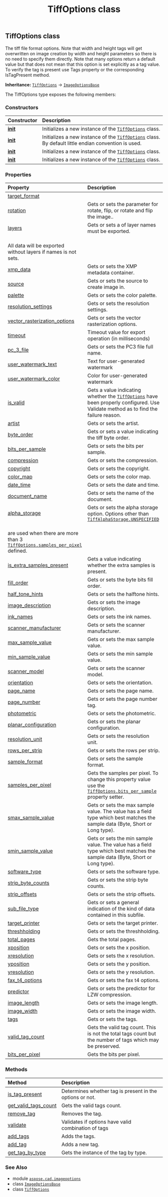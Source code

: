 ﻿---
title: TiffOptions class
second_title: Aspose.CAD for Python via .NET API References
description: 
type: docs
weight: 280
url: /aspose.cad.imageoptions/tiffoptions/
is_root: false
---

## TiffOptions class

The tiff file format options.
Note that width and height tags will get overwritten on image creation by width and height parameters so there is no need to specify them directly.
Note that many options return a default value but that does not mean that this option is set explicitly as a tag value. To verify the tag is present use Tags property or the corresponding IsTagPresent method.



**Inheritance:** [`TiffOptions`](/cad/python-net/aspose.cad.imageoptions/tiffoptions) → 
[`ImageOptionsBase`](/cad/python-net/aspose.cad/imageoptionsbase)



The TiffOptions type exposes the following members:

### Constructors
| Constructor | Description |
| :- | :- |
| [__init__](/cad/python-net/aspose.cad.imageoptions/tiffoptions/__init__/#aspose.cad.fileformats.tiff.enums.TiffExpectedFormat-aspose.cad.fileformats.tiff.enums.TiffByteOrder) | Initializes a new instance of the [`TiffOptions`](/cad/python-net/aspose.cad.imageoptions/tiffoptions) class. |
| [__init__](/cad/python-net/aspose.cad.imageoptions/tiffoptions/__init__/#aspose.cad.fileformats.tiff.enums.TiffExpectedFormat) | Initializes a new instance of the [`TiffOptions`](/cad/python-net/aspose.cad.imageoptions/tiffoptions) class. By default little endian convention is used. |
| [__init__](/cad/python-net/aspose.cad.imageoptions/tiffoptions/__init__/#aspose.cad.imageoptions.TiffOptions) | Initializes a new instance of the [`TiffOptions`](/cad/python-net/aspose.cad.imageoptions/tiffoptions) class. |
| [__init__](/cad/python-net/aspose.cad.imageoptions/tiffoptions/__init__/#list) | Initializes a new instance of the [`TiffOptions`](/cad/python-net/aspose.cad.imageoptions/tiffoptions) class. |


### Properties
| Property | Description |
| :- | :- |
| [target_format](/cad/python-net/aspose.cad.imageoptions/tiffoptions/target_format) |  |
| [rotation](/cad/python-net/aspose.cad.imageoptions/tiffoptions/rotation) | Gets or sets the parameter for rotate, flip, or rotate and flip the image.. |
| [layers](/cad/python-net/aspose.cad.imageoptions/tiffoptions/layers) | Gets or sets a of layer names must be exported.<br/>All data will be exported without layers if names is not sets. |
| [xmp_data](/cad/python-net/aspose.cad.imageoptions/tiffoptions/xmp_data) | Gets or sets the XMP metadata container. |
| [source](/cad/python-net/aspose.cad.imageoptions/tiffoptions/source) | Gets or sets the source to create image in. |
| [palette](/cad/python-net/aspose.cad.imageoptions/tiffoptions/palette) | Gets or sets the color palette. |
| [resolution_settings](/cad/python-net/aspose.cad.imageoptions/tiffoptions/resolution_settings) | Gets or sets the resolution settings. |
| [vector_rasterization_options](/cad/python-net/aspose.cad.imageoptions/tiffoptions/vector_rasterization_options) | Gets or sets the vector rasterization options. |
| [timeout](/cad/python-net/aspose.cad.imageoptions/tiffoptions/timeout) | Timeout value for export operation (in milliseconds) |
| [pc_3_file](/cad/python-net/aspose.cad.imageoptions/tiffoptions/pc_3_file) | Gets or sets the PC3 file full name. |
| [user_watermark_text](/cad/python-net/aspose.cad.imageoptions/tiffoptions/user_watermark_text) | Text for user-generated watermark |
| [user_watermark_color](/cad/python-net/aspose.cad.imageoptions/tiffoptions/user_watermark_color) | Color for user-generated watermark |
| [is_valid](/cad/python-net/aspose.cad.imageoptions/tiffoptions/is_valid) | Gets a value indicating whether the [`TiffOptions`](/cad/python-net/aspose.cad.imageoptions/tiffoptions) have been properly configured. Use Validate method as to find the failure reason. |
| [artist](/cad/python-net/aspose.cad.imageoptions/tiffoptions/artist) | Gets or sets the artist. |
| [byte_order](/cad/python-net/aspose.cad.imageoptions/tiffoptions/byte_order) | Gets or sets a value indicating the tiff byte order. |
| [bits_per_sample](/cad/python-net/aspose.cad.imageoptions/tiffoptions/bits_per_sample) | Gets or sets the bits per sample. |
| [compression](/cad/python-net/aspose.cad.imageoptions/tiffoptions/compression) | Gets or sets the compression. |
| [copyright](/cad/python-net/aspose.cad.imageoptions/tiffoptions/copyright) | Gets or sets the copyright. |
| [color_map](/cad/python-net/aspose.cad.imageoptions/tiffoptions/color_map) | Gets or sets the color map. |
| [date_time](/cad/python-net/aspose.cad.imageoptions/tiffoptions/date_time) | Gets or sets the date and time. |
| [document_name](/cad/python-net/aspose.cad.imageoptions/tiffoptions/document_name) | Gets or sets the name of the document. |
| [alpha_storage](/cad/python-net/aspose.cad.imageoptions/tiffoptions/alpha_storage) | Gets or sets the alpha storage option. Options other than [`TiffAlphaStorage.UNSPECIFIED`](/cad/python-net/aspose.cad.fileformats.tiff.enums/tiffalphastorage#UNSPECIFIED)<br/>are used when there are more than 3 [`TiffOptions.samples_per_pixel`](/cad/python-net/aspose.cad.imageoptions/tiffoptions#samples_per_pixel) defined. |
| [is_extra_samples_present](/cad/python-net/aspose.cad.imageoptions/tiffoptions/is_extra_samples_present) | Gets a value indicating whether the extra samples is present. |
| [fill_order](/cad/python-net/aspose.cad.imageoptions/tiffoptions/fill_order) | Gets or sets the byte bits fill order. |
| [half_tone_hints](/cad/python-net/aspose.cad.imageoptions/tiffoptions/half_tone_hints) | Gets or sets the halftone hints. |
| [image_description](/cad/python-net/aspose.cad.imageoptions/tiffoptions/image_description) | Gets or sets the image description. |
| [ink_names](/cad/python-net/aspose.cad.imageoptions/tiffoptions/ink_names) | Gets or sets the ink names. |
| [scanner_manufacturer](/cad/python-net/aspose.cad.imageoptions/tiffoptions/scanner_manufacturer) | Gets or sets the scanner manufacturer. |
| [max_sample_value](/cad/python-net/aspose.cad.imageoptions/tiffoptions/max_sample_value) | Gets or sets the max sample value. |
| [min_sample_value](/cad/python-net/aspose.cad.imageoptions/tiffoptions/min_sample_value) | Gets or sets the min sample value. |
| [scanner_model](/cad/python-net/aspose.cad.imageoptions/tiffoptions/scanner_model) | Gets or sets the scanner model. |
| [orientation](/cad/python-net/aspose.cad.imageoptions/tiffoptions/orientation) | Gets or sets the orientation. |
| [page_name](/cad/python-net/aspose.cad.imageoptions/tiffoptions/page_name) | Gets or sets the page name. |
| [page_number](/cad/python-net/aspose.cad.imageoptions/tiffoptions/page_number) | Gets or sets the page number tag. |
| [photometric](/cad/python-net/aspose.cad.imageoptions/tiffoptions/photometric) | Gets or sets the photometric. |
| [planar_configuration](/cad/python-net/aspose.cad.imageoptions/tiffoptions/planar_configuration) | Gets or sets the planar configuration. |
| [resolution_unit](/cad/python-net/aspose.cad.imageoptions/tiffoptions/resolution_unit) | Gets or sets the resolution unit. |
| [rows_per_strip](/cad/python-net/aspose.cad.imageoptions/tiffoptions/rows_per_strip) | Gets or sets the rows per strip. |
| [sample_format](/cad/python-net/aspose.cad.imageoptions/tiffoptions/sample_format) | Gets or sets the sample format. |
| [samples_per_pixel](/cad/python-net/aspose.cad.imageoptions/tiffoptions/samples_per_pixel) | Gets the samples per pixel. To change this property value use the [`TiffOptions.bits_per_sample`](/cad/python-net/aspose.cad.imageoptions/tiffoptions#bits_per_sample) property setter. |
| [smax_sample_value](/cad/python-net/aspose.cad.imageoptions/tiffoptions/smax_sample_value) | Gets or sets the max sample value. The value has a field type which best matches the sample data (Byte, Short or Long type). |
| [smin_sample_value](/cad/python-net/aspose.cad.imageoptions/tiffoptions/smin_sample_value) | Gets or sets the min sample value. The value has a field type which best matches the sample data (Byte, Short or Long type). |
| [software_type](/cad/python-net/aspose.cad.imageoptions/tiffoptions/software_type) | Gets or sets the software type. |
| [strip_byte_counts](/cad/python-net/aspose.cad.imageoptions/tiffoptions/strip_byte_counts) | Gets or sets the strip byte counts. |
| [strip_offsets](/cad/python-net/aspose.cad.imageoptions/tiffoptions/strip_offsets) | Gets or sets the strip offsets. |
| [sub_file_type](/cad/python-net/aspose.cad.imageoptions/tiffoptions/sub_file_type) | Gets or sets a general indication of the kind of data contained in this subfile. |
| [target_printer](/cad/python-net/aspose.cad.imageoptions/tiffoptions/target_printer) | Gets or sets the target printer. |
| [threshholding](/cad/python-net/aspose.cad.imageoptions/tiffoptions/threshholding) | Gets or sets the threshholding. |
| [total_pages](/cad/python-net/aspose.cad.imageoptions/tiffoptions/total_pages) | Gets the total pages. |
| [xposition](/cad/python-net/aspose.cad.imageoptions/tiffoptions/xposition) | Gets or sets the x position. |
| [xresolution](/cad/python-net/aspose.cad.imageoptions/tiffoptions/xresolution) | Gets or sets the x resolution. |
| [yposition](/cad/python-net/aspose.cad.imageoptions/tiffoptions/yposition) | Gets or sets the y position. |
| [yresolution](/cad/python-net/aspose.cad.imageoptions/tiffoptions/yresolution) | Gets or sets the y resolution. |
| [fax_t4_options](/cad/python-net/aspose.cad.imageoptions/tiffoptions/fax_t4_options) | Gets or sets the fax t4 options. |
| [predictor](/cad/python-net/aspose.cad.imageoptions/tiffoptions/predictor) | Gets or sets the predictor for LZW compression. |
| [image_length](/cad/python-net/aspose.cad.imageoptions/tiffoptions/image_length) | Gets or sets the image length. |
| [image_width](/cad/python-net/aspose.cad.imageoptions/tiffoptions/image_width) | Gets or sets the image width. |
| [tags](/cad/python-net/aspose.cad.imageoptions/tiffoptions/tags) | Gets or sets the tags. |
| [valid_tag_count](/cad/python-net/aspose.cad.imageoptions/tiffoptions/valid_tag_count) | Gets the valid tag count. This is not the total tags count but the number of tags which may be preserved. |
| [bits_per_pixel](/cad/python-net/aspose.cad.imageoptions/tiffoptions/bits_per_pixel) | Gets the bits per pixel. |


### Methods
| Method | Description |
| :- | :- |
| [is_tag_present](/cad/python-net/aspose.cad.imageoptions/tiffoptions/is_tag_present/#aspose.cad.fileformats.tiff.enums.TiffTags) | Determines whether tag is present in the options or not. |
| [get_valid_tags_count](/cad/python-net/aspose.cad.imageoptions/tiffoptions/get_valid_tags_count/#list) | Gets the valid tags count. |
| [remove_tag](/cad/python-net/aspose.cad.imageoptions/tiffoptions/remove_tag/#aspose.cad.fileformats.tiff.enums.TiffTags) | Removes the tag. |
| [validate](/cad/python-net/aspose.cad.imageoptions/tiffoptions/validate/#) | Validates if options have valid combination of tags |
| [add_tags](/cad/python-net/aspose.cad.imageoptions/tiffoptions/add_tags/#list) | Adds the tags. |
| [add_tag](/cad/python-net/aspose.cad.imageoptions/tiffoptions/add_tag/#aspose.cad.fileformats.tiff.TiffDataType) | Adds a new tag. |
| [get_tag_by_type](/cad/python-net/aspose.cad.imageoptions/tiffoptions/get_tag_by_type/#aspose.cad.fileformats.tiff.enums.TiffTags) | Gets the instance of the tag by type. |



### See Also
* module [`aspose.cad.imageoptions`](..)
* class [`ImageOptionsBase`](/cad/python-net/aspose.cad/imageoptionsbase)
* class [`TiffOptions`](/cad/python-net/aspose.cad.imageoptions/tiffoptions)
